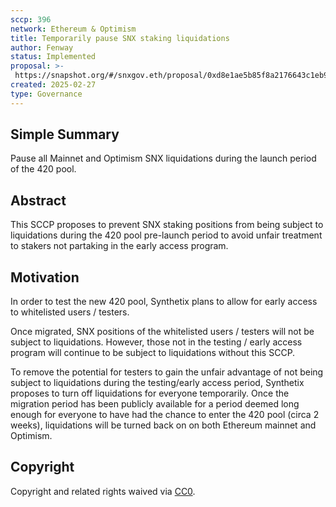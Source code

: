 ```yaml
---
sccp: 396
network: Ethereum & Optimism
title: Temporarily pause SNX staking liquidations
author: Fenway
status: Implemented
proposal: >-
 https://snapshot.org/#/snxgov.eth/proposal/0xd8e1ae5b85f8a2176643c1eb985248332dd9b2f7b3facebfc6aaaae64e534aa5
created: 2025-02-27
type: Governance
---
```


## Simple Summary

Pause all Mainnet and Optimism SNX liquidations during the launch period of the 420 pool.

## Abstract

This SCCP proposes to prevent SNX staking positions from being subject to liquidations during the 420 pool pre-launch period to avoid unfair treatment to stakers not partaking in the early access program.

## Motivation

In order to test the new 420 pool, Synthetix plans to allow for early access to whitelisted users / testers. 

Once migrated, SNX positions of the whitelisted users / testers will not be subject to liquidations. However, those not in the testing / early access program will continue to be subject to liquidations without this SCCP. 

To remove the potential for testers to gain the unfair advantage of not being subject to liquidations during the testing/early access period, Synthetix proposes to turn off liquidations for everyone temporarily. Once the migration period has been publicly available for a period deemed long enough for everyone to have had the chance to enter the 420 pool (circa 2 weeks), liquidations will be turned back on on both Ethereum mainnet and Optimism.

## Copyright

Copyright and related rights waived via [CC0](https://creativecommons.org/publicdomain/zero/1.0/).
